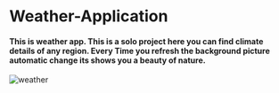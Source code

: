 # Weather-Application
#### This is weather app. This is a solo project here you can find climate details of any region. Every Time you refresh the background picture automatic change its shows you a beauty of nature.
 ![weather](https://user-images.githubusercontent.com/54835356/212640836-1522266a-a266-42f9-ad1e-38ab8c48afbe.png)
